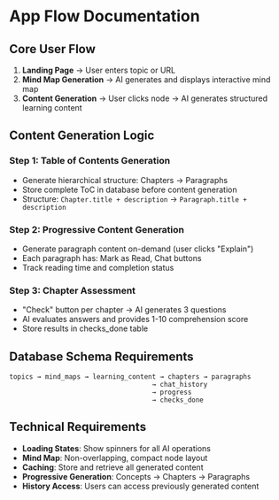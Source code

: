 # App Flow Documentation

## Core User Flow

1. **Landing Page** → User enters topic or URL
2. **Mind Map Generation** → AI generates and displays interactive mind map
3. **Content Generation** → User clicks node → AI generates structured learning content

## Content Generation Logic

### Step 1: Table of Contents Generation
- Generate hierarchical structure: Chapters → Paragraphs
- Store complete ToC in database before content generation
- Structure: `Chapter.title + description` → `Paragraph.title + description`

### Step 2: Progressive Content Generation
- Generate paragraph content on-demand (user clicks "Explain")
- Each paragraph has: Mark as Read, Chat buttons
- Track reading time and completion status

### Step 3: Chapter Assessment
- "Check" button per chapter → AI generates 3 questions
- AI evaluates answers and provides 1-10 comprehension score
- Store results in checks_done table

## Database Schema Requirements

```
topics → mind_maps → learning_content → chapters → paragraphs
                                    → chat_history
                                    → progress
                                    → checks_done
```

## Technical Requirements

- **Loading States**: Show spinners for all AI operations
- **Mind Map**: Non-overlapping, compact node layout
- **Caching**: Store and retrieve all generated content
- **Progressive Generation**: Concepts → Chapters → Paragraphs
- **History Access**: Users can access previously generated content